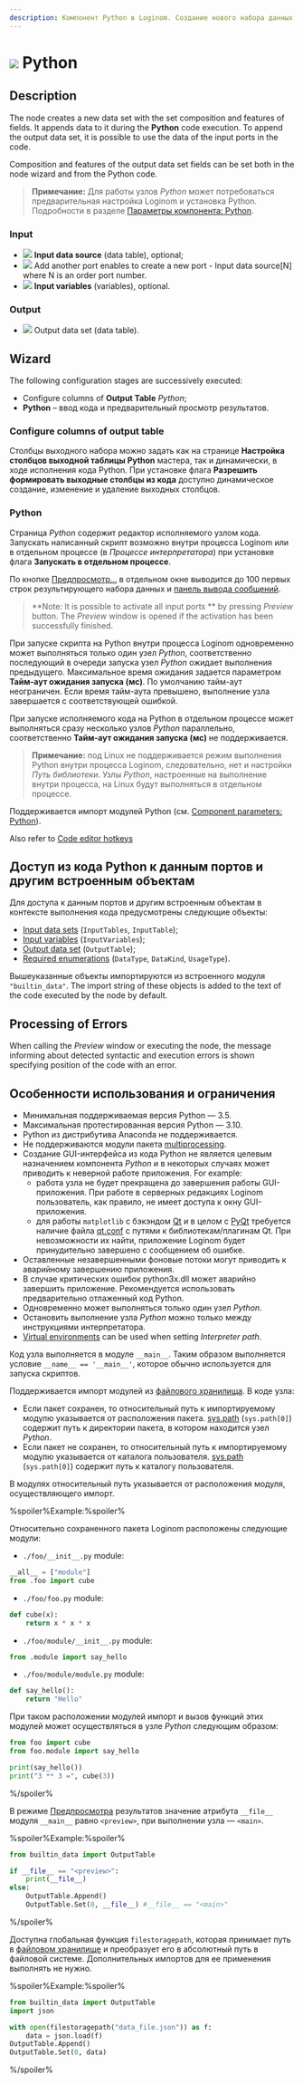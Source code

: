 ```yaml
---
description: Компонент Python в Loginom. Создание нового набора данных в ходе выполнения кода Python. Описание. Мастер настройки. Обработка ошибок. Особенности использования и ограничения. Примеры.
---
```


# ![](./../../../images/icons/components/python_default.svg) Python

## Description

The node creates a new data set with the set composition and features of fields. It appends data to it during the **Python** code execution. To append the output data set, it is possible to use the data of the input ports in the code.

Composition and features of the output data set fields can be set both in the node wizard and from the Python code.

> **Примечание:** Для работы узлов *Python* может потребоваться предварительная настройка Loginom и установка Python. Подробности в разделе [Параметры компонента: Python](./../../../admin/parameters.html#parametry-komponenta-python).

### Input

* ![](./../../../images/icons/app/node/ports/outputs/table_inactive.svg) **Input data source** (data table), optional;
* ![](./../../../images/icons/app/node/ports/add/add_inactive_default.svg) Add another port enables to create a new port - Input data source[N] where N is an order port number.
* ![](./../../../images/icons/app/node/ports/inputs-optional/variable_inactive.svg) **Input variables** (variables), optional.

### Output

* ![](./../../../images/icons/app/node/ports/outputs/table_inactive.svg) Output data set (data table).

## Wizard

The following configuration stages are successively executed:

* Configure columns of **Output Table** *Python*;
* **Python** – ввод кода и предварительный просмотр результатов.

### Configure columns of output table

Столбцы выходного набора можно задать как на странице **Настройка столбцов выходной таблицы Python** мастера, так и динамически, в ходе исполнения кода Python. При установке флага **Разрешить формировать выходные столбцы из кода** доступно динамическое создание, изменение и удаление выходных столбцов.

### Python

Страница *Python* содержит редактор исполняемого узлом кода. Запускать написанный скрипт возможно внутри процесса Loginom или в отдельном процессе (в *Процессе интерпретатора*) при установке флага **Запускать в отдельном процессе**.

По кнопке [Предпросмотр…](./../../../visualization/preview/preview.md) в отдельном окне выводится до 100 первых строк результирующего набора данных и [панель вывода сообщений](./console.md).

> **Note: It is possible to activate all input ports ** by pressing *Preview* button. The *Preview* window is opened if the activation has been successfully finished.

При запуске скрипта на Python внутри процесса Loginom одновременно может выполняться только один узел *Python*, соответственно последующий в очереди запуска узел *Python* ожидает выполнения предыдущего. Максимальное время ожидания задается параметром **Тайм-аут ожидания запуска (мс)**. По умолчанию тайм-аут неограничен. Если время тайм-аута превышено, выполнение узла завершается с соответствующей ошибкой.

При запуске исполняемого кода на Python в отдельном процессе может выполняться сразу несколько узлов *Python* параллельно, соответственно **Тайм-аут ожидания запуска (мс)** не поддерживается.

> **Примечание:** под Linux не поддерживается режим выполнения Python внутри процесса Loginom, следовательно, нет и настройки *Путь библиотеки*. Узлы *Python*, настроенные на выполнение внутри процесса, на Linux будут выполняться в отдельном процессе.

Поддерживается импорт модулей Python (см. [Component parameters: Python](./../../../admin/parameters.html#parametry-komponenta-python)).

Also refer to [Code editor hotkeys](./hotkeys.md)

## Доступ из кода Python к данным портов и другим встроенным объектам

Для доступа к данным портов и другим встроенным объектам в контексте выполнения кода предусмотрены следующие объекты:

* [Input data sets](./input-tables.md) (`InputTables`, `InputTable`);
* [Input variables](./input-variables.md) (`InputVariables`);
* [Output data set](./output-table.md) (`OutputTable`);
* [Required enumerations](./enum.md) (`DataType`, `DataKind`, `UsageType`).

Вышеуказанные объекты импортируются из встроенного модуля `"builtin_data"`. The import string of these objects is added to the text of the code executed by the node by default.

## Processing of Errors

When calling the *Preview* window or executing the node, the message informing about detected syntactic and execution errors is shown specifying position of the code with an error.

## Особенности использования и ограничения

* Минимальная поддерживаемая версия Python — 3.5.
* Максимальная протестированная версия Python — 3.10.
* Python из дистрибутива Anaconda не поддерживается.
* Не поддерживаются модули пакета [multiprocessing](https://docs.python.org/3/library/multiprocessing.html).
* Создание GUI-интерфейса из кода Python не является целевым назначением компонента *Python* и в некоторых случаях может приводить к неверной работе приложения. For example:
   * работа узла не будет прекращена до завершения работы GUI-приложения. При работе в серверных редакциях Loginom пользователь, как правило, не имеет доступа к окну GUI-приложения.
   * для работы `matplotlib` с бэкэндом [Qt](https://wiki.qt.io/About_Qt) и в целом с [PyQt](https://riverbankcomputing.com/software/pyqt/intro) требуется наличие файла [qt.conf](https://doc.qt.io/qt-5/qt-conf.html) с путями к библиотекам/плагинам Qt. При невозможности их найти, приложение Loginom будет принудительно завершено с сообщением об ошибке.
* Оставленные незавершенными фоновые потоки могут приводить к аварийному завершению приложения.
* В случае критических ошибок python3x.dll может аварийно завершить приложение. Рекомендуется использовать предварительно отлаженный код Python.
* Одновременно может выполняться только один узел *Python*.
* Остановить выполнение узла *Python* можно только между инструкциями интерпретатора.
* [Virtual environments](https://docs.python.org/3/library/venv.html) can be used when setting *Interpreter path*.

Код узла выполняется в модуле `__main__`. Таким образом выполняется условие `__name__ == '__main__'`, которое обычно используется для запуска скриптов.

Поддерживается импорт модулей из [файлового хранилища](./../../../location_user_files.md). В коде узла:

- Если пакет сохранен, то относительный путь к импортируемому модулю указывается от расположения пакета. [sys.path](https://docs.python.org/3/library/sys.html#sys.path) (`sys.path[0]`) содержит путь к директории пакета, в котором находится узел *Python*.
- Если пакет не сохранен, то относительный путь к импортируемому модулю указывается от каталога пользователя. [sys.path](https://docs.python.org/3/library/sys.html#sys.path) (`sys.path[0]`) содержит путь к каталогу пользователя.

В модулях относительный путь указывается от расположения модуля, осуществляющего импорт.

%spoiler%Example:%spoiler%

Относительно сохраненного пакета Loginom расположены следующие модули:

- `./foo/__init__.py` module:

```python
__all__ = ["module"]
from .foo import cube
```

- `./foo/foo.py` module:

```python
def cube(x):
    return x * x * x
```

- `./foo/module/__init__.py` module:

```python
from .module import say_hello
```

- `./foo/module/module.py` module:

```python
def say_hello():
    return "Hello"
```

При таком расположении модулей импорт и вызов функций этих модулей может осуществляться в узле *Python* следующим образом:

```python
from foo import cube
from foo.module import say_hello

print(say_hello())
print("3 ** 3 =", cube(3))

```

%/spoiler%

В режиме [Предпросмотра](./console.md) результатов значение атрибута `__file__` модуля `__main__` равно `<preview>`, при выполнении узла — `<main>`.

%spoiler%Example:%spoiler%

```python
from builtin_data import OutputTable

if __file__ == "<preview>":
    print(__file__)
else:
    OutputTable.Append()
    OutputTable.Set(0, __file__) #__file__ == "<main>"
```

%/spoiler%

Доступна глобальная функция `filestoragepath`, которая принимает путь в [файловом хранилище](./../../../location_user_files.md) и преобразует его в абсолютный путь в файловой системе. Дополнительных импортов для ее применения выполнять не нужно.

%spoiler%Example:%spoiler%

```python
from builtin_data import OutputTable
import json

with open(filestoragepath("data_file.json")) as f:
    data = json.load(f)
OutputTable.Append()
OutputTable.Set(0, data)

```

%/spoiler%